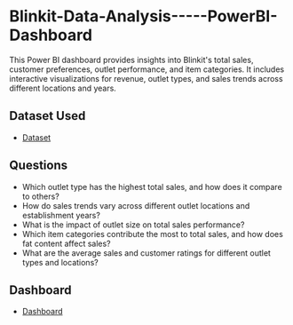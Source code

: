 # Blinkit-Data-Analysis-----PowerBI-Dashboard
This Power BI dashboard provides insights into Blinkit's total sales, customer preferences, outlet performance, and item categories. It includes interactive visualizations for revenue, outlet types, and sales trends across different locations and years. 

## Dataset Used
- <a href = "https://github.com/srinjay98/Blinkit-Data-Analysis-----PowerBI-Dashboard/blob/main/BlinkIT%20Grocery%20Data.xlsx"> Dataset </a>
## Questions
- Which outlet type has the highest total sales, and how does it compare to others?
- How do sales trends vary across different outlet locations and establishment years?
- What is the impact of outlet size on total sales performance?
- Which item categories contribute the most to total sales, and how does fat content affect sales?
- What are the average sales and customer ratings for different outlet types and locations?
 ## Dashboard
 - <a href = "https://github.com/srinjay98/Blinkit-Data-Analysis-----PowerBI-Dashboard/blob/main/Dashboard.pdf"> Dashboard </a>
 








